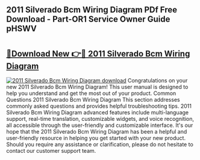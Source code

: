 ## 2011 Silverado Bcm Wiring Diagram PDf Free Download - Part-OR1 Service Owner Guide pHSWV

# <h2><a href="http://dfk88a3.blite.top/?on=2011+Silverado+Bcm+Wiring+Diagram">🔗Download New 👉🔴 2011 Silverado Bcm Wiring Diagram</a></h2>

[![2011 Silverado Bcm Wiring Diagram download](https://i.imgur.com/lujVjoI.png)](http://dfk88a3.blite.top/?on=2011+Silverado+Bcm+Wiring+Diagram)
Congratulations on your new 2011 Silverado Bcm Wiring Diagram! This user manual is designed to help you understand and get the most out of your product. Common Questions 2011 Silverado Bcm Wiring Diagram This section addresses commonly asked questions and provides helpful troubleshooting tips. 2011 Silverado Bcm Wiring Diagram advanced features include multi-language support, real-time translation, customizable widgets, and voice recognition, all accessible through the user-friendly and customizable interface. It's our hope that the 2011 Silverado Bcm Wiring Diagram has been a helpful and user-friendly resource in helping you get started with your new product. Should you require any assistance or clarification, please do not hesitate to contact our customer support team.
